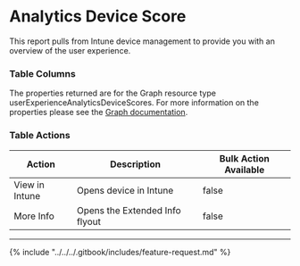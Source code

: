 # Analytics Device Score

This report pulls from Intune device management to provide you with an overview of the user experience.

### Table Columns

The properties returned are for the Graph resource type userExperienceAnalyticsDeviceScores. For more information on the properties please see the [Graph documentation](https://learn.microsoft.com/en-us/graph/api/resources/intune-devices-userexperienceanalyticsdevicescores?view=graph-rest-1.0#properties).

### Table Actions

<table><thead><tr><th>Action</th><th>Description</th><th data-type="checkbox">Bulk Action Available</th></tr></thead><tbody><tr><td>View in Intune</td><td>Opens device in Intune </td><td>false</td></tr><tr><td>More Info</td><td> Opens the Extended Info flyout</td><td>false</td></tr></tbody></table>

***

{% include "../../../.gitbook/includes/feature-request.md" %}
